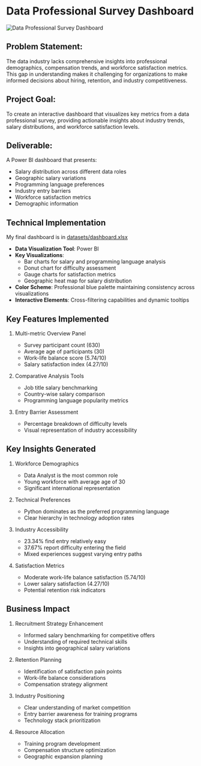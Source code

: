 # Data Professional Survey Dashboard

![Data Professional Survey Dashboard](/datasets/images/survey.PNG)

## Problem Statement: 
The data industry lacks comprehensive insights into professional demographics, compensation trends, and workforce satisfaction metrics. This gap in understanding makes it challenging for organizations to make informed decisions about hiring, retention, and industry competitiveness.

##  Project Goal: 
To create an interactive dashboard that visualizes key metrics from a data professional survey, providing actionable insights about industry trends, salary distributions, and workforce satisfaction levels.

## Deliverable: 
A Power BI dashboard that presents:
- Salary distribution across different data roles
- Geographic salary variations
- Programming language preferences
- Industry entry barriers
- Workforce satisfaction metrics
- Demographic information


## Technical Implementation
My final dashboard is in [datasets/dashboard.xlsx](datasets/dashboard.xlsx)
- **Data Visualization Tool**: Power BI
- **Key Visualizations**:
  - Bar charts for salary and programming language analysis
  - Donut chart for difficulty assessment
  - Gauge charts for satisfaction metrics
  - Geographic heat map for salary distribution
- **Color Scheme**: Professional blue palette maintaining consistency across visualizations
- **Interactive Elements**: Cross-filtering capabilities and dynamic tooltips

## Key Features Implemented
1. Multi-metric Overview Panel
   - Survey participant count (630)
   - Average age of participants (30)
   - Work-life balance score (5.74/10)
   - Salary satisfaction index (4.27/10)

2. Comparative Analysis Tools
   - Job title salary benchmarking
   - Country-wise salary comparison
   - Programming language popularity metrics

3. Entry Barrier Assessment
   - Percentage breakdown of difficulty levels
   - Visual representation of industry accessibility

## Key Insights Generated
1. Workforce Demographics
   - Data Analyst is the most common role
   - Young workforce with average age of 30
   - Significant international representation

2. Technical Preferences
   - Python dominates as the preferred programming language
   - Clear hierarchy in technology adoption rates

3. Industry Accessibility
   - 23.34% find entry relatively easy
   - 37.67% report difficulty entering the field
   - Mixed experiences suggest varying entry paths

4. Satisfaction Metrics
   - Moderate work-life balance satisfaction (5.74/10)
   - Lower salary satisfaction (4.27/10)
   - Potential retention risk indicators

## Business Impact
1. Recruitment Strategy Enhancement
   - Informed salary benchmarking for competitive offers
   - Understanding of required technical skills
   - Insights into geographical salary variations

2. Retention Planning
   - Identification of satisfaction pain points
   - Work-life balance considerations
   - Compensation strategy alignment

3. Industry Positioning
   - Clear understanding of market competition
   - Entry barrier awareness for training programs
   - Technology stack prioritization

4. Resource Allocation
   - Training program development
   - Compensation structure optimization
   - Geographic expansion planning
